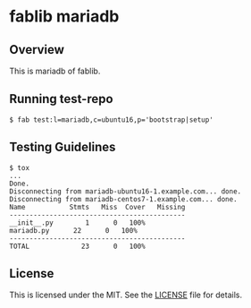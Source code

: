 # fablib mariadb


## Overview
This is mariadb of fablib.


## Running test-repo
```
$ fab test:l=mariadb,c=ubuntu16,p='bootstrap|setup'
```


## Testing Guidelines
```
$ tox
...
Done.
Disconnecting from mariadb-ubuntu16-1.example.com... done.
Disconnecting from mariadb-centos7-1.example.com... done.
Name           Stmts   Miss  Cover   Missing
--------------------------------------------
__init__.py        1      0   100%
mariadb.py      22      0   100%
--------------------------------------------
TOTAL             23      0   100%
```


## License
This is licensed under the MIT. See the [LICENSE](./LICENSE) file for details.
